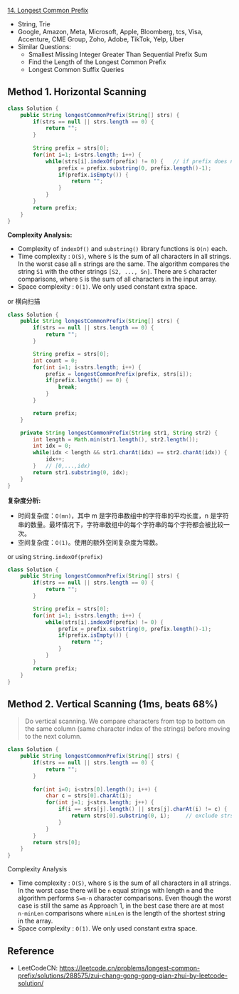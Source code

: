 [14. Longest Common Prefix](https://leetcode.com/problems/longest-common-prefix/)

* String, Trie
* Google, Amazon, Meta, Microsoft, Apple, Bloomberg, tcs, Visa, Accenture, CME Group, Zoho, Adobe, TikTok, Yelp, Uber
* Similar Questions:
  * Smallest Missing Integer Greater Than Sequential Prefix Sum
  * Find the Length of the Longest Common Prefix
  * Longest Common Suffix Queries


## Method 1. Horizontal Scanning
```java
class Solution {
    public String longestCommonPrefix(String[] strs) {
        if(strs == null || strs.length == 0) {
            return "";
        }
        
        String prefix = strs[0];
        for(int i=1; i<strs.length; i++) {
            while(strs[i].indexOf(prefix) != 0) {   // if prefix does not exist, then shorten the length
                prefix = prefix.substring(0, prefix.length()-1);
                if(prefix.isEmpty()) {
                    return "";
                }
            }
        }
        return prefix;
    }
}
```
**Complexity Analysis:**
* Complexity of `indexOf()` and `substring()` library functions is `O(n)` each.
* Time complexity : `O(S)`, where `S` is the sum of all characters in all strings. 
In the worst case all `n` strings are the same. The algorithm compares the string `S1` with the
 other strings `[S2, ..., Sn]`. There are `S` character comparisons, where `S` is the sum of all
  characters in the input array.
* Space complexity : `O(1)`. We only used constant extra space. 

or 横向扫描

```java
class Solution {
    public String longestCommonPrefix(String[] strs) {
        if(strs == null || strs.length == 0) {
            return "";
        }

        String prefix = strs[0];
        int count = 0;
        for(int i=1; i<strs.length; i++) {
            prefix = longestCommonPrefix(prefix, strs[i]);
            if(prefix.length() == 0) {
                break;
            }
        }

        return prefix;
    }

    private String longestCommonPrefix(String str1, String str2) {
        int length = Math.min(str1.length(), str2.length());
        int idx = 0;
        while(idx < length && str1.charAt(idx) == str2.charAt(idx)) {
            idx++;
        }   // [0,...,idx)
        return str1.substring(0, idx);
    }
}
```
**复杂度分析:**
* 时间复杂度：`O(mn)`，其中 m 是字符串数组中的字符串的平均长度，n 是字符串的数量。最坏情况下，字符串数组中的每个字符串的每个字符都会被比较一次。
* 空间复杂度：`O(1)`。使用的额外空间复杂度为常数。

or using `String.indexOf(prefix)`

```java
class Solution {
    public String longestCommonPrefix(String[] strs) {
        if(strs == null || strs.length == 0) {
            return "";
        }

        String prefix = strs[0];
        for(int i=1; i<strs.length; i++) {
            while(strs[i].indexOf(prefix) != 0) {
                prefix = prefix.substring(0, prefix.length()-1);
                if(prefix.isEmpty()) {
                    return "";
                }
            }
        }
        return prefix;
    }
}
```

## Method 2. Vertical Scanning (1ms, beats 68%)
> Do vertical scanning. We compare characters from top to bottom on the same column (same
> character index of the strings) before moving to the next column.
```java
class Solution {
    public String longestCommonPrefix(String[] strs) {
        if(strs == null || strs.length == 0) {
            return "";
        }
        
        for(int i=0; i<strs[0].length(); i++) {
            char c = strs[0].charAt(i);
            for(int j=1; j<strs.length; j++) {
                if(i == strs[j].length() || strs[j].charAt(i) != c) {
                    return strs[0].substring(0, i);     // exclude strs.charAt(i)
                }
            }
        }
        return strs[0];
    }
}
```
Complexity Analysis
* Time complexity : `O(S)`, where `S` is the sum of all characters in all strings. In the worst
 case there will be `n` equal strings with length `m` and the algorithm performs `S=m⋅n` character 
 comparisons. Even though the worst case is still the same as Approach 1, in the best case there 
 are at most `n⋅minLen` comparisons where `minLen` is the length of the shortest string in the array.
* Space complexity : `O(1)`. We only used constant extra space. 


## Reference
* LeetCodeCN: https://leetcode.cn/problems/longest-common-prefix/solutions/288575/zui-chang-gong-gong-qian-zhui-by-leetcode-solution/